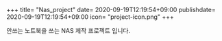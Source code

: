 +++
title= "Nas_project"
date= 2020-09-19T12:19:54+09:00
publishdate= 2020-09-19T12:19:54+09:00
icon= "project-icon.png"
+++

안쓰는 노트북을 쓰는 NAS 제작 프로젝트 입니다.
